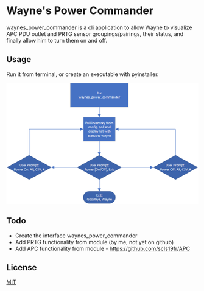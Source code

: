 # Wayne's Power Commander

waynes_power_commander is a cli application to allow Wayne to visualize APC PDU outlet and PRTG sensor groupings/pairings, their status, and finally allow him to turn them on and off.

## Usage

Run it from terminal, or create an executable with pyinstaller.

![interface flow](https://github.com/timothyquan/waynes_power_commander/blob/master/interface_flow.png?raw=true)

## Todo

* Create the interface waynes_power_commander
* Add PRTG functionality from module (by me, not yet on github)
* Add APC functionality from module - https://github.com/scls19fr/APC

## License

[MIT](https://choosealicense.com/licenses/mit/)